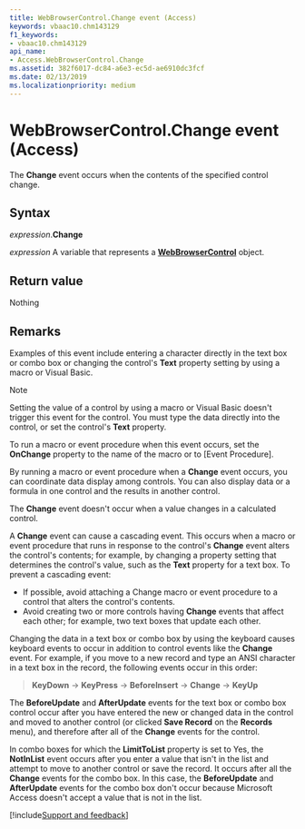 ```yaml
---
title: WebBrowserControl.Change event (Access)
keywords: vbaac10.chm143129
f1_keywords:
- vbaac10.chm143129
api_name:
- Access.WebBrowserControl.Change
ms.assetid: 382f6017-dc84-a6e3-ec5d-ae6910dc3fcf
ms.date: 02/13/2019
ms.localizationpriority: medium
---
```



# WebBrowserControl.Change event (Access)

The **Change** event occurs when the contents of the specified control change.


## Syntax

_expression_.**Change**

_expression_ A variable that represents a **[WebBrowserControl](Access.WebBrowserControl.md)** object.


## Return value

Nothing


## Remarks

Examples of this event include entering a character directly in the text box or combo box or changing the control's **Text** property setting by using a macro or Visual Basic.

> [!NOTE] 
> Setting the value of a control by using a macro or Visual Basic doesn't trigger this event for the control. You must type the data directly into the control, or set the control's **Text** property.

To run a macro or event procedure when this event occurs, set the **OnChange** property to the name of the macro or to [Event Procedure].

By running a macro or event procedure when a **Change** event occurs, you can coordinate data display among controls. You can also display data or a formula in one control and the results in another control.

The **Change** event doesn't occur when a value changes in a calculated control.

A **Change** event can cause a cascading event. This occurs when a macro or event procedure that runs in response to the control's **Change** event alters the control's contents; for example, by changing a property setting that determines the control's value, such as the **Text** property for a text box. To prevent a cascading event:

- If possible, avoid attaching a Change macro or event procedure to a control that alters the control's contents.    
- Avoid creating two or more controls having **Change** events that affect each other; for example, two text boxes that update each other.
    
Changing the data in a text box or combo box by using the keyboard causes keyboard events to occur in addition to control events like the **Change** event. For example, if you move to a new record and type an ANSI character in a text box in the record, the following events occur in this order:

> **KeyDown** → **KeyPress** → **BeforeInsert** → **Change** → **KeyUp**

The **BeforeUpdate** and **AfterUpdate** events for the text box or combo box control occur after you have entered the new or changed data in the control and moved to another control (or clicked **Save Record** on the **Records** menu), and therefore after all of the **Change** events for the control.

In combo boxes for which the **LimitToList** property is set to Yes, the **NotInList** event occurs after you enter a value that isn't in the list and attempt to move to another control or save the record. It occurs after all the **Change** events for the combo box. In this case, the **BeforeUpdate** and **AfterUpdate** events for the combo box don't occur because Microsoft Access doesn't accept a value that is not in the list.



[!include[Support and feedback](~/includes/feedback-boilerplate.md)]